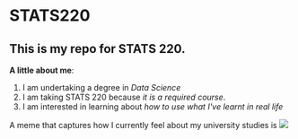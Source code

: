 # STATS220

## This is my repo for STATS 220. 

**A little about me**:

1. I am undertaking a degree in *Data Science*
2. I am taking STATS 220 because *it is a required course*.
3. I am interested in learning about *how to use what I've learnt in real life*

A meme that captures how I currently feel about my university studies is ![](https://c.tenor.com/8druEACXtX8AAAAd/tenor.gif)

